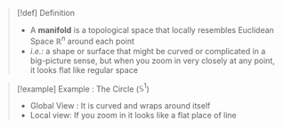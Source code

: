 >[!def] Definition
>- A **manifold** is a topological space that locally resembles Euclidean Space $\mathbb{R}^n$ around each point
>- *i.e.:* a shape or surface that might be curved or complicated in a big-picture sense, but when you zoom in very closely at any point, it looks flat like regular space 

>[!example]  Example : The Circle ($\mathbb{S}^1$)
>- Global View : It is curved and wraps around itself
>- Local view: If you zoom in it looks like a flat place of line

